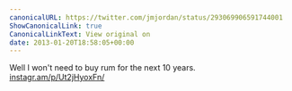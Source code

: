 ```yaml
---
canonicalURL: https://twitter.com/jmjordan/status/293069906591744001
ShowCanonicalLink: true
CanonicalLinkText: View original on
date: 2013-01-20T18:58:05+00:00
---
```

Well I won't need to buy rum for the next 10 years. [instagr.am/p/Ut2jHyoxFn/](http://instagr.am/p/Ut2jHyoxFn/)
